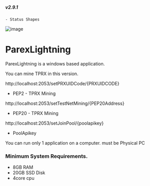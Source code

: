 ##### v2.9.1

```
- Status Shapes 
```
![image](https://github.com/parexchange/ParexLightning/assets/45968018/aebb0053-da55-4454-ae91-8ae932720bd3)



# ParexLightning





ParexLightning is a windows based application.

You can mine TPRX in this version.

http://localhost:2053/setPRXUIDCode/{PRXUIDCODE}
- PEP2 - TPRX Mining

http://localhost:2053/setTestNetMining/{PEP20Address}
- PEP20 - TPRX Mining

http://localhost:2053/setJoinPool/{poolapikey}
- PoolApikey


You can run only 1 application on a computer.
must be Physical PC

### Minimum System Requirements.

- 8GB RAM
- 20GB SSD Disk
- 4core cpu


